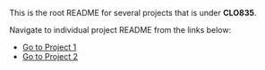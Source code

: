 This is the root README for several projects that is under **CLO835**.

Navigate to individual project README from the links below:

- [Go to Project 1](https://github.com/iammdsameer/clo835_s24/blob/master/project-1/README.md)
- [Go to Project 2](https://github.com/iammdsameer/clo835_s24/blob/master/project-2/README.md)
